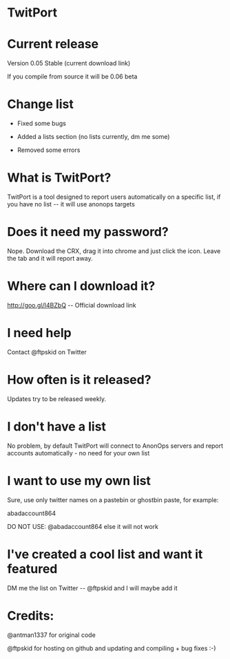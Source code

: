 # TwitPort

# Current release

Version 0.05 Stable (current download link)

If you compile from source it will be 0.06 beta


# Change list

+ Fixed some bugs

+ Added a lists section (no lists currently, dm me some)

- Removed some errors





# What is TwitPort?

TwitPort is a tool designed to report users automatically on a specific list, if you have no list -- it will use anonops targets


# Does it need my password?

Nope. Download the CRX, drag it into chrome and just click the icon. Leave the tab and it will report away.

# Where can I download it?
http://goo.gl/I4BZbQ -- Official download link

# I need help

Contact @ftpskid on Twitter

# How often is it released?

Updates try to be released weekly.

# I don't have a list

No problem, by default TwitPort will connect to AnonOps servers and report accounts automatically - no need for your own list

# I want to use my own list

Sure, use only twitter names on a pastebin or ghostbin paste, for example:

abadaccount864

DO NOT USE: @abadaccount864 else it will not work

# I've created a cool list and want it featured

DM me the list on Twitter -- @ftpskid and I will maybe add it

# Credits:

@antman1337 for original code

@ftpskid for hosting on github and updating and compiling + bug fixes :-) 
